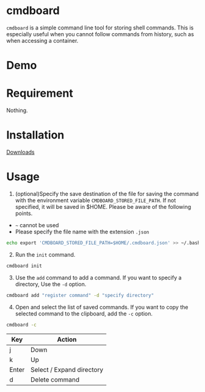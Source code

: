 # cmdboard

`cmdboard` is a simple command line tool for storing shell commands. 
This is especially useful when you cannot follow commands from history, such as when accessing a container.

# Demo


# Requirement
Nothing.

# Installation
[Downloads](https://github.com/pharuq/cmdboard/releases)

# Usage
1. (optional)Specify the save destination of the file for saving the command with the environment variable `CMDBOARD_STORED_FILE_PATH`. If not specified, it will be saved in $HOME.
Please be aware of the following points.
- `~` cannot be used
- Please specify the file name with the extension `.json`

```sh
echo export 'CMDBOARD_STORED_FILE_PATH=$HOME/.cmdboard.json' >> ~/.bashrc
```

2. Run the `init` command.

```sh
cmdboard init
```

3. Use the `add` command to add a command.
If you want to specify a directory, Use the `-d` option.

```sh
cmdboard add "register command" -d "specify directory"
```

4. Open and select the list of saved commands.
If you want to copy the selected command to the clipboard, add the `-c` option.

```sh
cmdboard -c
```

|  Key   |  Action  |
| ----   | ---- |
|  j     |  Down  |
|  k     |  Up  |
|  Enter | Select / Expand directory |
|  d     | Delete command |
